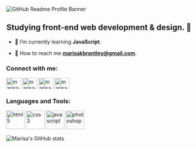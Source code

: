 ![GitHub Readme Profile Banner](https://user-images.githubusercontent.com/60168324/101110387-bc417780-358d-11eb-9a55-c0ca73828bc3.png)
<h2 align="center">Studying front-end web development & design. 🦄</h2>

- 🌱 I’m currently learning **JavaScript**.

- 📧 How to reach me **marisakbrantley@gmail.com**.

<h3 align="left">Connect with me:</h3>
<p align="left">
<a href="https://codepen.io/marisab" target="blank"><img align="center" src="https://cdn.jsdelivr.net/npm/simple-icons@3.0.1/icons/codepen.svg" alt="marisab" height="30" width="40" /></a>
<a href="https://twitter.com/marisabrantley" target="blank"><img align="center" src="https://cdn.jsdelivr.net/npm/simple-icons@3.0.1/icons/twitter.svg" alt="marisabrantley" height="30" width="40" /></a>
<a href="https://fb.com/marisa.marlowbrantley" target="blank"><img align="center" src="https://cdn.jsdelivr.net/npm/simple-icons@3.0.1/icons/facebook.svg" alt="marisa.marlowbrantley" height="30" width="40" /></a>
<a href="https://instagram.com/marisab_oc" target="blank"><img align="center" src="https://cdn.jsdelivr.net/npm/simple-icons@3.0.1/icons/instagram.svg" alt="marisab_oc" height="30" width="40" /></a>
</p>

<h3 align="left">Languages and Tools:</h3>

<p align="left"> 
<img src="https://image.flaticon.com/icons/png/512/3094/3094455.png" alt="html5" width="50" height="50"/></a> 
<img src="https://image.flaticon.com/icons/png/512/3094/3094320.png" alt="css3" width="50" height="50"/></a>
<img src="https://image.flaticon.com/icons/png/512/2721/2721272.png" alt="javascript" width="50" height="50"/></a> 
<img src="https://cdn.jsdelivr.net/gh/devicons/devicon/icons/photoshop/photoshop-plain.svg" alt="photoshop" width="50" height="50"/></a> 
</p>

![Marisa's GitHub stats](https://github-readme-stats.vercel.app/api?username=marisabrantley&show_icons=true&theme=vue)
